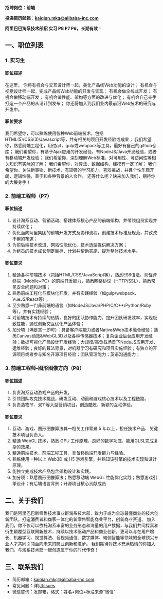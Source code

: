 **招聘岗位：前端**

**投递简历邮箱：kaiqian.mkq@alibaba-inc.com**

**阿里巴巴淘系技术部招 实习 P8 P7 P6，长期有效！**

## 一、职位列表

### 1. 实习生

#### 职位描述

在这里， 
你将有机会与交互设计师一起，美化产品线Web功能的设计； 
有机会与视觉设计师一起，完成产品线Web功能的开发与实现； 
有机会做全栈式开发； 
有机会做移动端开发； 
有机会做性能、架构等方面的改进与优化； 
有机会自己亲手打造一个产品的从设计到发布； 
你还将加入到我们业内最前沿Web技术的研究与开发中。

#### 职位要求

我们希望你，可以熟练使用各种Web前端技术，包括HTML(5)/CSS(3)/Javascript等，并有相关的项目开发经验或成果； 
我们希望你，熟悉前端工程化，用过git，gulp或webpack等工具，最好有自己的github仓库； 
我们希望你，有基于Ajax应用的开发经验，有NodeJS/Java开发经验，或者有移动端开发经验； 
我们希望你，深刻理解Web标准，对可用性、可访问性等相关知识有实际的了解； 
我们希望你，对算法、数据结构、建模有一定了解； 
我们希望你，关注新事物、新技术，有较强的学习能力，喜欢挑战，并且个性乐观开朗，逻辑性强，善于和各种背景的人合作。 
还等什么呢？快来加入我们，期待你的大展身手！

### 2. 前端工程师（P7）

#### 职位描述

1. 设计淘系互动、营销活动、搭建体系核心产品的前端架构，并带领组员实现并持续优化；
2. 优化面向阿里集团的前端开发方式及协作流程，创建技术标准及规范，并孜孜不倦的布道；
3. 为前后端技术改进、网站性能优化、技术选型提供解决方案；
4. 为组员的技术成长制定目标、计划并帮助实施，提升整体技术水平。

#### 职位要求

1. 精通各种前端技术（包括HTML/CSS/JavaScript等），熟悉ES6语法，具备跨终端（Mobile+PC）的前端开发能力，熟悉网络协议（HTTP/SSL），熟悉常见安全问题和对策；
2. 熟悉前端工程化与模块化开发，并有实践经验（如gulp/webpack、VueJS/React等）；
3. 至少熟悉一门非前端的语言（如NodeJS/Java/PHP/C/C++/Python/Ruby等），并有实践经验；
4. 对前端技术有持续的热情，良好的团队协作能力，提升团队研发效率，实现极致性能，通过创新交互优化产品体验；
5. 加分项（满足其一即可）：具备客户端能力或者Native&Web技术融合经验；熟悉Canvas动效&WebGL3D以及各种传感器技术；复杂企业后台应用开发经验；数据可视化产品设计开发经验；大规模/高负载场景下NodeJS应用开发、运维经验；良好的算法背景，对机器学习有研究和项目实施经验；有独立的开源项目或者参与知名开源项目经验；团队管理能力；英语沟通能力；

### 3. 前端工程师-图形图像方向（P8）

#### 职位描述

1. 负责淘系互动游戏产品的开发。
2. 引领团队攻克技术挑战，研发互动、动画和游戏核心技术以及工程链路。
3. 负责造物节、双11等大型营销项目，创造酷炫、新颖的互动体验。

#### 职位要求

1. 互动、游戏、图形图像算法其一相关工作背景 5 年以上，担任技术产品、关键技术项目负责人。
2. 精通 WebGL 技术，熟悉 GPU 工作原理，良好的数学功底，能用GLSL完成复杂的效果。
3. 精通前端技术，前端工程工具，具备移动端开发能力与经验。
4. 熟练使用一种以上 Web3D 或 H5 游戏引擎，并熟知该引擎的技术实现和设计原理。
5. 能独立完成技术产品包含架构设计和实践。
6. 加分项：熟悉图形图像算法；熟悉移动端 WebGL 性能优化实践；熟悉游戏引擎设计；有后端语言背景；开源项目核心贡献成员

## 二、关于我们

我们是阿里巴巴新零售技术事业群淘系技术部，致力于成为全球最懂商业的技术创新团队，打造消费者和商家一体化的新零售智能商业平台，创新商业赛道。
加入我们，你不仅可以依托淘系丰富的业务形态和海量的用户数据，与我们共同探索和衍生颠覆型互联网新技术，持续以技术驱动产品和商业创新，更可以与在用户增长、机器学习、视觉算法、音视频通信、数字媒体、端侧智能等领域的全球顶尖专业人才共同引领面向未来的商业创新和进步。
我们期待对技术充满热情的你加入我们，与淘系技术部一起创造属于你的时代传奇！

## 三、联系我们

* 简历邮箱：kaiqian.mkq@alibaba-inc.com
* 常见问题：详见[Issues](https://github.com/makaiqian/Long-term-Recruitment/issues)
* 微信咨询：发邮箱，格式：姓名+岗位+标注来源“微信”

